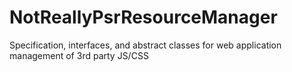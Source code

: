 # NotReallyPsrResourceManager
Specification, interfaces, and abstract classes for web application management of 3rd party JS/CSS
